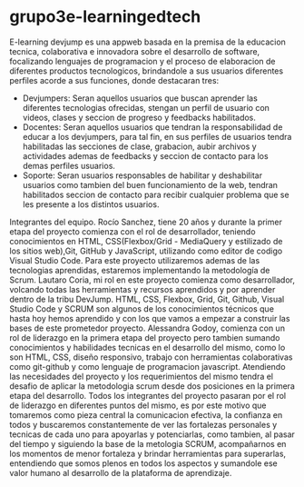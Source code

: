 # grupo3e-learningedtech
E-learning devjump es una appweb basada en la premisa de la educacion tecnica, colaborativa e innovadora sobre el desarrollo de software, focalizando lenguajes de programacion y
el proceso de elaboracion de diferentes productos tecnologicos, brindandole a sus usuarios diferentes perfiles acorde a sus funciones, donde destacaran tres:
- Devjumpers: Seran aquellos usuarios que buscan aprender las diferentes tecnologias ofrecidas, stengan un perfil de usuario con videos, clases y seccion de progreso y feedbacks habilitados.
- Docentes: Seran aquellos usuarios que tendran la responsabilidad de educar a los devjumpers, para tal fin, en sus perfiles de usuarios tendra habilitadas las secciones de clase, grabacion, aubir archivos y actividades
ademas de feedbacks y seccion de contacto para los demas perfiles usuarios.
- Soporte: Seran usuarios responsables de habilitar y deshabilitar usuarios como tambien del buen funcionamiento de la web, tendran habilitados seccion de contacto para recibir cualquier problema que se les presente a los distintos usuarios.

Integrantes del equipo.
Rocío Sanchez, tiene 20 años y durante la primer etapa del proyecto comienza con el rol de desarrollador, teniendo conocimientos en HTML, CSS(Flexbox/Grid - MediaQuery
y estilizado de los sitios web),Git, GitHub y JavaScript, utilizando como editor de codigo Visual Studio Code. Para este proyecto utilizaremos ademas de las
tecnologias aprendidas, estaremos implementando la metodología de Scrum.
Lautaro Coria, mi rol en este proyecto comienza como desarrollador, volcando todas las herramientas y recursos aprendidos y por aprender dentro de la tribu DevJump.
HTML, CSS, Flexbox, Grid, Git, Github, Visual Studio Code y SCRUM son algunos de los conocimientos técnicos que
hasta hoy hemos aprendido y con los que vamos a empezar a construir las bases de este prometedor proyecto.
Alessandra Godoy, comienza con un rol de liderazgo en la primera etapa del proyecto pero tambien sumando conocimientos y habilidades tecnicas en el desarrollo del mismo, como lo son
HTML, CSS, diseño responsivo, trabajo con herramientas colaborativas como git-github y como lenguaje de programacion javascript. Atendiendo las necesidades del proyecto y los requerimientos
del mismo tendra el desafio de aplicar la metodologia scrum desde dos posiciones en la primera etapa del desarrollo.
Todos los integrantes del proyecto pasaran por el rol de liderazgo en diferentes puntos del mismo, es por este motivo que tomaremos como pieza central la comunicacion efectiva, la confianza en todos
y buscaremos constantemente de ver las fortalezas personales y tecnicas de cada uno para apoyarlas y potenciarlas, como tambien, al pasar del tiempo y siguiendo la base de la metologia SCRUM, acompañarnos
en los momentos de menor fortaleza y brindar herramientas para superarlas, entendiendo que somos plenos en todos los aspectos y sumandole ese valor humano al desarrollo de la plataforma de aprendizaje.
